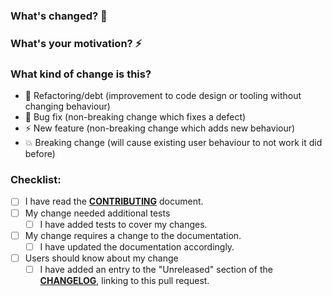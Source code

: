 <!---
Thanks for helping to make Cucumber better! 💖

You can feel free to open a "Draft" status pull request if you're not ready for feedback yet.

Don't worry about getting everything perfect! We're here to help and will coach you through to getting your pull request ready to merge.

The prompts below are for guidance to help you describe your change in a way that is most likely to make sense to other people when they are reviewing it. Still, it's just a guide, so feel free to delete anything that doesn't feel appropriate, and add anything additional that seems like it would probide useful context. 👏🏻
-->

### What's changed? 🤔

<!-- Describe your changes in detail -->

### What's your motivation? ⚡️

<!-- 
What motivated you to propose this change? Does it fix a bug? Add a new feature?
If it fixes an open issue, you can link to the issue here, e.g. "Fixes #99"
-->

### What kind of change is this?

<!--- Delete any options that are not relevant -->

- :bank: Refactoring/debt (improvement to code design or tooling without changing behaviour)
- :bug: Bug fix (non-breaking change which fixes a defect)
- :zap: New feature (non-breaking change which adds new behaviour)
- :boom: Breaking change (will cause existing user behaviour to not
  work it did before)

### Checklist:

<!--- 
This is to help you remember all the little thing we often forget to do!

Go over all the following points, and put an `x` in all the boxes that apply.
-->

- [ ] I have read the [**CONTRIBUTING**](../CONTRIBUTING.md) document.
- [ ] My change needed additional tests
  - [ ] I have added tests to cover my changes.
- [ ] My change requires a change to the documentation.
  - [ ] I have updated the documentation accordingly.
- [ ] Users should know about my change
  - [ ] I have added an entry to the "Unreleased" section of the [**CHANGELOG**](../CHANGELOG.md), linking to this pull request.
